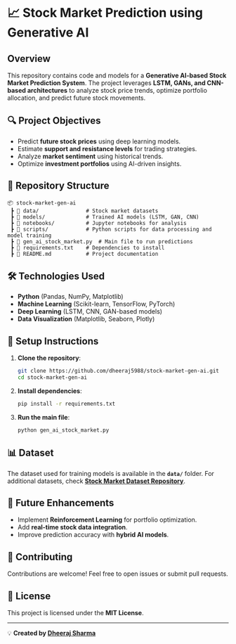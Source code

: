 # 📈 Stock Market Prediction using Generative AI

## Overview
This repository contains code and models for a **Generative AI-based Stock Market Prediction System**. The project leverages **LSTM, GANs, and CNN-based architectures** to analyze stock price trends, optimize portfolio allocation, and predict future stock movements.

## 🔍 Project Objectives
- Predict **future stock prices** using deep learning models.
- Estimate **support and resistance levels** for trading strategies.
- Analyze **market sentiment** using historical trends.
- Optimize **investment portfolios** using AI-driven insights.

## 📂 Repository Structure
```
📦 stock-market-gen-ai
 ┣ 📂 data/               # Stock market datasets
 ┣ 📂 models/             # Trained AI models (LSTM, GAN, CNN)
 ┣ 📂 notebooks/          # Jupyter notebooks for analysis
 ┣ 📂 scripts/            # Python scripts for data processing and model training
 ┣ 📜 gen_ai_stock_market.py  # Main file to run predictions
 ┣ 📜 requirements.txt    # Dependencies to install
 ┣ 📜 README.md           # Project documentation
```

## 🛠️ Technologies Used
- **Python** (Pandas, NumPy, Matplotlib)
- **Machine Learning** (Scikit-learn, TensorFlow, PyTorch)
- **Deep Learning** (LSTM, CNN, GAN-based models)
- **Data Visualization** (Matplotlib, Seaborn, Plotly)

## 🔧 Setup Instructions
1. **Clone the repository**:
   ```bash
   git clone https://github.com/dheeraj5988/stock-market-gen-ai.git
   cd stock-market-gen-ai
   ```
2. **Install dependencies**:
   ```bash
   pip install -r requirements.txt
   ```
3. **Run the main file**:
   ```bash
   python gen_ai_stock_market.py
   ```

## 📊 Dataset
The dataset used for training models is available in the **`data/`** folder.
For additional datasets, check **[Stock Market Dataset Repository](https://github.com/dheeraj5988/stock_market_dataset)**.

## 🚀 Future Enhancements
- Implement **Reinforcement Learning** for portfolio optimization.
- Add **real-time stock data integration**.
- Improve prediction accuracy with **hybrid AI models**.

## 🤝 Contributing
Contributions are welcome! Feel free to open issues or submit pull requests.

## 📜 License
This project is licensed under the **MIT License**.

---
💡 **Created by [Dheeraj Sharma](https://github.com/dheeraj5988)**
